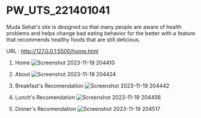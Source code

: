 # PW_UTS_221401041

Muda Sehat's site is designed so that many people are aware of health problems and helps change bad eating behavior for the better with a feature that recommends healthy foods that are still delicious.

URL : http://127.0.0.1:5500/home.html

1. Home
![Screenshot 2023-11-19 204410](https://github.com/DP-Tabhita-041/PW_UTS_221401041/assets/114707409/bc8994f8-4131-4985-828e-4f943159ad87)

2. About
![Screenshot 2023-11-19 204424](https://github.com/DP-Tabhita-041/PW_UTS_221401041/assets/114707409/25db0f29-0390-4150-8d12-8bc6129be870)

3. Breakfast's Recomendation
![Screenshot 2023-11-19 204442](https://github.com/DP-Tabhita-041/PW_UTS_221401041/assets/114707409/e61475a4-b4d7-4da9-ba6b-cc3d2b8f4981)

4. Lunch's Recomendation
![Screenshot 2023-11-19 204456](https://github.com/DP-Tabhita-041/PW_UTS_221401041/assets/114707409/96d6a2e8-ac22-4340-90dc-b7252183317b)

5. Dinner's Recomendation
![Screenshot 2023-11-19 204517](https://github.com/DP-Tabhita-041/PW_UTS_221401041/assets/114707409/a2a94074-aca8-414e-8cef-d4bdd7822940)
